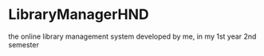 # LibraryManagerHND
 the online library management system developed by me, in my 1st year 2nd semester
